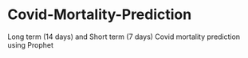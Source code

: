 # Covid-Mortality-Prediction
Long term (14 days) and Short term (7 days) Covid mortality prediction using Prophet
